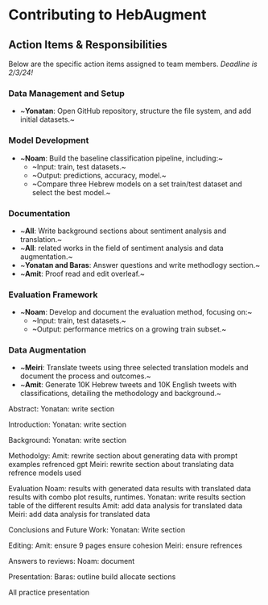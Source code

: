 # Contributing to HebAugment
## Action Items & Responsibilities

Below are the specific action items assigned to team members. *Deadline is 2/3/24!* 

### Data Management and Setup

- ~**Yonatan**: Open GitHub repository, structure the file system, and add initial datasets.~

### Model Development

- ~**Noam**: Build the baseline classification pipeline, including:~
  - ~Input: train, test datasets.~
  - ~Output: predictions, accuracy, model.~
  - ~Compare three Hebrew models on a set train/test dataset and select the best model.~

### Documentation

- ~**All**: Write background sections about sentiment analysis and translation.~
- ~**All**: related works in the field of sentiment analysis and data augmentation.~
- ~**Yonatan and Baras**: Answer questions and write methodlogy section.~
- ~**Amit**: Proof read and edit overleaf.~

### Evaluation Framework

- ~**Noam**: Develop and document the evaluation method, focusing on:~
  - ~Input: train, test datasets.~
  - ~Output: performance metrics on a growing train subset.~

### Data Augmentation

- ~**Meiri**: Translate tweets using three selected translation models and document the process and outcomes.~
- ~**Amit**: Generate 10K Hebrew tweets and 10K English tweets with classifications, detailing the methodology and background.~

Abstract:
  Yonatan:
    write section

Introduction:
  Yonatan:
    write section

Background:
  Yonatan:
    write section

Methodolgy:
  Amit:
    rewrite section about generating data
    with prompt examples
    refrenced gpt
  Meiri:
    rewrite section about translating data
    refrence models used

Evaluation
  Noam: 
    results with generated data
    results with translated data
    results with combo
    plot results, runtimes.
  Yonatan:
    write results section
    table of the different results
  Amit:
    add data analysis for translated data
  Meiri:
    add data analysis for translated data

Conclusions and Future Work:
  Yonatan:
    Write section

Editing:
  Amit:
    ensure 9 pages
    ensure cohesion
  Meiri:
    ensure refrences

Answers to reviews:
  Noam:
    document
   
Presentation:
  Baras:
    outline
    build
    allocate sections

  All 
    practice presentation
  
